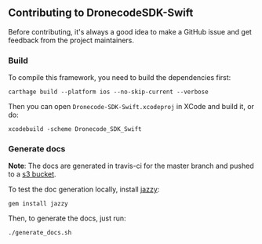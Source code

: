 ## Contributing to DronecodeSDK-Swift

Before contributing, it's always a good idea to make a GitHub issue and get feedback from the project maintainers.

### Build

To compile this framework, you need to build the dependencies first:
```
carthage build --platform ios --no-skip-current --verbose
```

Then you can open `Dronecode-SDK-Swift.xcodeproj` in XCode and build it, or do:
```
xcodebuild -scheme Dronecode_SDK_Swift
```

### Generate docs

**Note**: The docs are generated in travis-ci for the master branch and pushed to a [s3 bucket](http://dronecode-sdk-swift.s3.eu-central-1.amazonaws.com/docs/index.html).

To test the doc generation locally, install [jazzy](https://github.com/realm/jazzy):

```
gem install jazzy
```

Then, to generate the docs, just run:
```
./generate_docs.sh
```

